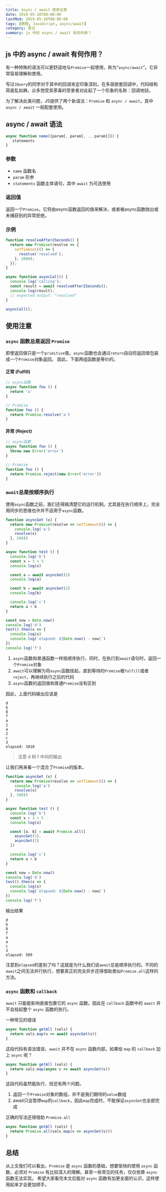 ```yaml
---
title: async / await 使用注意
date: 2019-05-28T00:00:00
lastMod: 2019-05-28T00:00:00
tags: [教程, JavaScript, async/await]
category: 笔记
summary: js 中的 async / await 有何作用？
---
```


## js 中的 async / await 有何作用？
有一种特殊的语法可以更舒适地与`Promise`一起使用，称为“`async/await`”。它非常容易理解和使用。

写过`JQuery`的同学对于其中的回调肯定印象深刻，在多层嵌套回调中，代码结构简直乱如麻。众多饱受其荼毒的受害者对此起了一个形象的名称：回调地狱。

为了解决此类问题，JS提供了两个新语法：`Promise` 和 `async / await`，其中 `async / await` 一般配套使用。

## async / await 语法

```javascript
async function name([param[, param[, ...param]]]) {
   statements
}
```
### 参数
* `name`
  函数名
* `param`
  形参
* `statements`
  函数主体语句，其中 `await` 为可选使用

### 返回值
返回一个`Promise`，它将由async函数返回的值来解决，或者被async函数抛出或未捕获到的异常拒绝。

### 示例
```javascript
function resolveAfter2Seconds() {
  return new Promise(resolve => {
    setTimeout(() => {
      resolve('resolved');
    }, 2000);
  });
}

async function asyncCall() {
  console.log('calling');
  const result = await resolveAfter2Seconds();
  console.log(result);
  // expected output: "resolved"
}

asyncCall();
```

## 使用注意
### `async` 函数总是返回 `Promise`
即使返回值只是一个`primitive`值，`async`函数也会通过`return`自动将返回值包装成一个`Promise`对象返回。
因此，下面两组函数是等价的。

#### 正常 (Fulfill)
```javascript
// async函数
async function foo () {
  return 'a'
}

// Promise
function foo () {
  return Promise.resolve('a')
}
```

#### 异常 (Reject)
```javascript
// async函数
async function foo () {
  throw new Error('error')
}

// Promise
function foo () {
  return Promise.reject(new Error('error'))
}
```

### `await`总是按顺序执行
使用`async`函数之前，我们还得搞清楚它的运行机制。尤其是在执行顺序上，完全用同步的思维也许并不适用于`async`函数。

```javascript
function asyncGet (x) {
  return new Promise(resolve => setTimeout(() => {
    console.log('a')
    resolve(x)
  }, 500))
}

async function test () {
  console.log('b')
  const x = 3 + 5
  console.log(x)

  const a = await asyncGet(1)
  console.log(a)

  const b = await asyncGet(2)
  console.log(b)

  console.log('c')  
  return a + b
}

const now = Date.now()
console.log('d')
test().then(x => {
  console.log(x)
  console.log(`elapsed: ${Date.now() - now}`)
})
console.log('f')
```
1. `async`函数和普通函数一样按顺序执行，同时，在执行到`await`语句时，返回一个`Promise`对象
2. `await`可以理解为将`async`函数挂起，直到等待的`Promise`被`fulfill`或者`reject`，再继续执行之后的代码
3. `async`函数的返回值和普通`Promise`没有区别

因此，上面代码输出应该是

```text
d
b
8
f
a
1
a
2
c
3
elapsed: 1010
```
> 注意 d 和 f 中间的输出

让我们再来看一个混合了`Promise`的版本。

```javascript
function asyncGet (x) {
  return new Promise(resolve => setTimeout(() => {
    console.log('a')
    resolve(x)
  }, 500))
}

async function test () {
  console.log('b')
  const x = 3 + 5
  console.log(x)

  const [a, b] = await Promise.all([
    asyncGet(1),
    asyncGet(2)
  ])

  console.log('c')  
  return a + b
}

const now = Date.now()
console.log('d')
test().then(x => {
  console.log(x)
  console.log(`elapsed: ${Date.now() - now}`)
})
console.log('f')
```

输出结果

```text
d
b
8
f
a
a
c
3
elapsed: 509
```

注意到`elapsed`的差别了吗？这就是为什么我们说`await`总是顺序执行的。不同的`await`之间无法并行执行，想要真正的完全异步还得借助类似`Promise.all`这样的方法。

### `async` 函数和 `callback`
`await` 只能能影响直接包裹它的 `async` 函数。因此在 `callback` 函数中的 `await` 并不会挂起整个 `async` 函数的执行。

一种常见的错误

```javascript
async function getAll (vals) {
  return vals.map(v => await asyncGet(v))
}
```
这段代码有语法错误，`await` 并不在 `async` 函数内部。如果给 `map` 的 `callback` 加上 `async` 呢？

```javascript
async function getAll (vals) {
  return vals.map(async v => await asyncGet(v))
}
```

这段代码虽然能执行，但还有两个问题。

1. 返回一个`Promise`对象的数组，并不是我们期待的`value`数组
2. await只会暂停`map`的`callback`，因此`map`完成时，不能保证`asyncGet`也全部完成

正确的写法还得借助 `Promise.all`

```javascript
async function getAll (vals) {
  return Promise.all(vals.map(v => asyncGet(v)))
}
```

## 总结
从上文我们可以看出，`Promise` 是 `async` 函数的基础，想要愉快的使用 `async` 函数，必须对 `Promise` 有比较深入的理解。甚至一些常见的任务，仅仅依靠 `async` 函数无法实现。
希望大家看完本文后能对 `async` 函数有加更全面的认识，这样使用起来才会更加顺手。